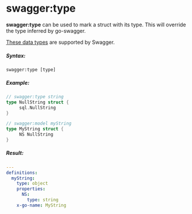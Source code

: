 # swagger:type

**swagger:type** can be used to mark a struct with its type. This will override the type inferred by go-swagger.

[These data types](https://swagger.io/docs/specification/data-models/data-types/) are supported by Swagger.

##### Syntax:

```
swagger:type [type]
```

##### Example:

```go
// swagger:type string
type NullString struct {
     sql.NullString
}

// swagger:model myString
type MyString struct {
     NS NullString
}
```

##### Result:

```yaml
---
definitions:
  myString:
    type: object
    properties:
      NS:
        type: string
    x-go-name: MyString
```
